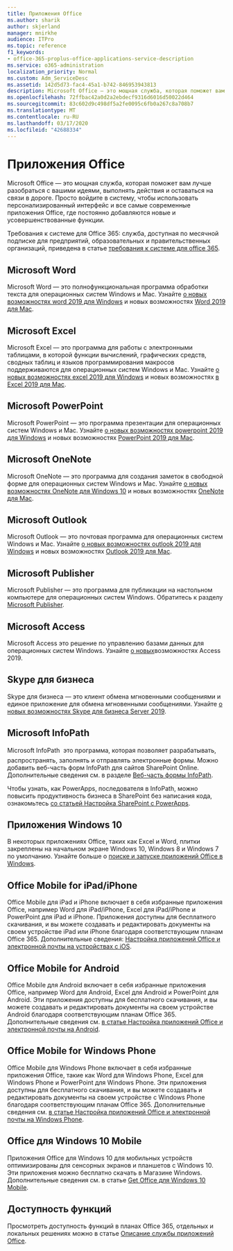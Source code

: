 ```yaml
---
title: Приложения Office
ms.author: sharik
author: skjerland
manager: mnirkhe
audience: ITPro
ms.topic: reference
f1_keywords:
- office-365-proplus-office-applications-service-description
ms.service: o365-administration
localization_priority: Normal
ms.custom: Adm_ServiceDesc
ms.assetid: 142d5d73-fac4-45a1-b742-846953943813
description: Microsoft Office — это мощная служба, которая поможет вам лучше разобраться с вашими идеями, выполнять действия и оставаться на связи в дороге. Просто войдите в систему, чтобы использовать персонализированный интерфейс и все самые современные приложения Office, где постоянно добавляются новые и усовершенствованные функции.
ms.openlocfilehash: 72ffbac42a0d2a2ebdecf9316d6016d50022d464
ms.sourcegitcommit: 83c602d9c498df5a2fe0095c6fb0a267c8a708b7
ms.translationtype: MT
ms.contentlocale: ru-RU
ms.lasthandoff: 03/17/2020
ms.locfileid: "42688334"
---
```

# <a name="office-applications"></a>Приложения Office

Microsoft Office — это мощная служба, которая поможет вам лучше разобраться с вашими идеями, выполнять действия и оставаться на связи в дороге. Просто войдите в систему, чтобы использовать персонализированный интерфейс и все самые современные приложения Office, где постоянно добавляются новые и усовершенствованные функции.
  
Требования к системе для Office 365: служба, доступная по месячной подписке для предприятий, образовательных и правительственных организаций, приведена в статье [требования к системе для office 365](https://products.office.com/office-system-requirements/#Office365forBEG).
  
## <a name="microsoft-word"></a>Microsoft Word

Microsoft Word — это полнофункциональная программа обработки текста для операционных систем Windows и Mac. Узнайте [о новых возможностях word 2019 для Windows](https://support.office.com/article/what-s-new-in-word-2019-for-windows-d3d31e5e-2bb8-4433-80bb-08279beef4b3) и новых возможностях [Word 2019 для Mac](https://support.office.com/article/what-s-new-in-word-2019-for-mac-247e0cd4-a758-4b42-a157-42eb8853aef5).
  
## <a name="microsoft-excel"></a>Microsoft Excel

Microsoft Excel — это программа для работы с электронными таблицами, в которой функции вычислений, графических средств, сводных таблиц и языков программирования макросов поддерживаются для операционных систем Windows и Mac. Узнайте [о новых возможностях excel 2019 для Windows](https://support.office.com/article/what-s-new-in-excel-2019-for-windows-5a201203-1155-4055-82a5-82bf0994631f) и новых возможностях [в Excel 2019 для Mac](https://support.office.com/article/what-s-new-in-excel-2019-for-mac-5ce129d3-9e5c-417f-9545-fb6f7b72674d).
  
## <a name="microsoft-powerpoint"></a>Microsoft PowerPoint

Microsoft PowerPoint — это программа презентации для операционных систем Windows и Mac. Узнайте [о новых возможностях powerpoint 2019 для Windows](https://support.office.com/article/what-s-new-in-powerpoint-2019-for-windows-8355a56a-f643-42d2-8454-784fa9b3d109) и новых возможностях [PowerPoint 2019 для Mac](https://support.office.com/article/what-s-new-in-powerpoint-2019-for-mac-5038ba79-48c5-40f0-adff-11489e5d6fed).
  
## <a name="microsoft-onenote"></a>Microsoft OneNote

Microsoft OneNote — это программа для создания заметок в свободной форме для операционных систем Windows и Mac. Узнайте [о новых возможностях OneNote для Windows 10](https://support.office.com/article/what-s-new-in-onenote-for-windows-10-1477d5de-f4fd-4943-b18a-ff17091161ea) и новых возможностях [OneNote для Mac](https://support.office.com/article/see-what-s-new-in-onenote-for-mac-c82d3f15-252f-452a-89ba-e09fbe418829).
  
## <a name="microsoft-outlook"></a>Microsoft Outlook

Microsoft Outlook — это почтовая программа для операционных систем Windows и Mac. Узнайте [о новых возможностях outlook 2019 для Windows](https://support.office.com/article/what-s-new-in-outlook-2019-for-windows-0c64df36-0908-4ff6-a7fc-573a62800525) и новых возможностях [Outlook 2019 для Mac](https://support.office.com/article/what-s-new-in-outlook-2019-for-mac-05736033-f99e-4cb2-88aa-01e979b0736b).
  
## <a name="microsoft-publisher"></a>Microsoft Publisher

Microsoft Publisher — это программа для публикации на настольном компьютере для операционных систем Windows. Обратитесь к разделу [Microsoft Publisher](https://products.office.com/publisher).
  
## <a name="microsoft-access"></a>Microsoft Access

Microsoft Access это решение по управлению базами данных для операционных систем Windows. Узнайте [о новых](https://support.office.com/article/what-s-new-in-access-2019-f52c5317-3494-4105-9c56-5a2abb8e0f87)возможностях Access 2019.
  
## <a name="skype-for-business"></a>Skype для бизнеса

Skype для бизнеса — это клиент обмена мгновенными сообщениями и единое приложение для обмена мгновенными сообщениями. Узнайте [о новых возможностях Skype для бизнеса Server 2019](https://docs.microsoft.com/skypeforbusiness/whats-new).
  
## <a name="microsoft-infopath"></a>Microsoft InfoPath

Microsoft InfoPath  это программа, которая позволяет разрабатывать, распространять, заполнять и отправлять электронные формы. Можно добавить веб-часть форм InfoPath для сайтов SharePoint Online. Дополнительные сведения см. в разделе [Веб-часть формы InfoPath](https://go.microsoft.com/fwlink/p/?LinkId=271687).

Чтобы узнать, как PowerApps, последователя в InfoPath, можно повысить продуктивность бизнеса в SharePoint без написания кода, ознакомьтесь [со статьей Настройка SharePoint с PowerApps](https://powerapps.microsoft.com/infopath/).
  
## <a name="windows-10-apps"></a>Приложения Windows 10

В некоторых приложениях Office, таких как Excel и Word, плитки закреплены на начальном экране Windows 10, Windows 8 и Windows 7 по умолчанию. Узнайте больше о [поиске и запуске приложений Office в Windows](https://support.office.com/article/can-t-find-office-applications-in-windows-10-windows-8-or-windows-7-907ce545-6ae8-459b-8d9d-de6764a635d6?ocmsassetID=HA103581103&CTT=1&CorrelationId=03707eae-b946-462a-b3c6-f0fc04f55611&ui=en-US&rs=en-US&ad=US#ID0EAABAAA=Windows_8.1_or_Windows_8).
  
## <a name="office-mobile-for-ipadiphone"></a>Office Mobile for iPad/iPhone

Office Mobile для iPad и iPhone включает в себя избранные приложения Office, например Word для iPad/iPhone, Excel для iPad/iPhone и PowerPoint для iPad и iPhone. Приложения доступны для бесплатного скачивания, и вы можете создавать и редактировать документы на своем устройстве iPad или iPhone благодаря соответствующим планам Office 365. Дополнительные сведения: [Настройка приложений Office и электронной почты на устройствах с iOS](https://support.office.com/article/set-up-office-apps-and-email-on-ios-devices-0402b37e-49c4-4419-a030-f34c2013041f?ui=en-US&rs=en-US&ad=US).

## <a name="office-mobile-for-android"></a>Office Mobile for Android

Office Mobile для Android включает в себя избранные приложения Office, например Word для Android, Excel для Android и PowerPoint для Android. Эти приложения доступны для бесплатного скачивания, и вы можете создавать и редактировать документы на своем устройстве Android благодаря соответствующим планам Office 365. Дополнительные сведения см. [в статье Настройка приложений Office и электронной почты на Android](https://support.office.com/article/set-up-office-apps-and-email-on-android-6ef2ebf2-fc2d-474a-be4a-5a801365c87f?ui=en-US&rs=en-US&ad=US).

## <a name="office-mobile-for-windows-phone"></a>Office Mobile for Windows Phone

Office Mobile для Windows Phone включает в себя избранные приложения Office, такие как Word для Windows Phone, Excel для Windows Phone и PowerPoint для Windows Phone. Эти приложения доступны для бесплатного скачивания, и вы можете создавать и редактировать документы на своем устройстве с Windows Phone благодаря соответствующим планам Office 365. Дополнительные сведения см. [в статье Настройка приложений Office и электронной почты на Windows Phone](https://support.office.com/article/set-up-office-apps-and-email-on-windows-phone-9bccc8b8-a321-4d0d-a45e-6e06a3438e43?ui=en-US&rs=en-US&ad=US).

## <a name="office-for-windows-10-mobile"></a>Office для Windows 10 Mobile

Приложения Office для Windows 10 для мобильных устройств оптимизированы для сенсорных экранов и планшетов с Windows 10. Эти приложения можно бесплатно скачать в Магазине Windows. Дополнительные сведения см. в статье [Get Office для Windows 10 Mobile](https://products.office.com/mobile/office-mobile-apps-for-windows).
  
## <a name="feature-availability"></a>Доступность функций

Просмотреть доступность функций в планах Office 365, отдельных и локальных решениях можно в статье [Описание службы приложений Office](office-applications-service-description.md).
  